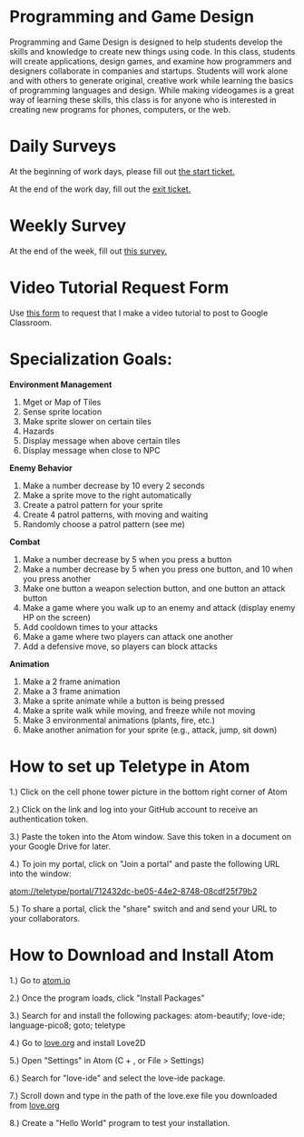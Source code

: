 # Programming and Game Design

Programming and Game Design is designed to help students develop the skills and knowledge to create new things using code.  In this class, students will create applications, design games, and examine how programmers and designers collaborate in companies and startups. Students will work alone and with others to generate original, creative work while learning the basics of programming languages and design. While making videogames is a great way of learning these skills, this class is for anyone who is interested in creating new programs for phones, computers, or the web.

# Daily Surveys

At the beginning of work days, please fill out [the start ticket.](https://docs.google.com/forms/d/e/1FAIpQLScl63iNuSid26yXDK3pl-FUGgjr4Wkv2henoI2bOL1pQGVO1g/viewform?usp=sf_link)

At the end of the work day, fill out the [exit ticket.](https://docs.google.com/forms/d/e/1FAIpQLSd2ubb-lGUHwIw57TuF5zFAWwtwL-AGvBunBdw87x6gpuyw-A/viewform?usp=sf_link)

# Weekly Survey

At the end of the week, fill out [this survey.](https://docs.google.com/forms/d/1DidB9yXJmA7EVDSTZHvamRLc7hnDxJq_KfaXKCUKPlU/edit#responses)

# Video Tutorial Request Form

Use [this form](https://docs.google.com/forms/d/e/1FAIpQLScTBXjQznk7u_SGysinN7g7dvHHg8paaaRecKdMOuyegke6Qg/viewform?usp=sf_link) to request that I make a video tutorial to post to Google Classroom.

# Specialization Goals:

**Environment Management**
1. Mget or Map of Tiles
2. Sense sprite location
3. Make sprite slower on certain tiles
4. Hazards
5. Display message when above certain tiles
6. Display message when close to NPC

**Enemy Behavior**
1. Make a number decrease by 10 every 2 seconds
2. Make a sprite move to the right automatically
3. Create a patrol pattern for your sprite
4. Create 4 patrol patterns, with moving and waiting
5. Randomly choose a patrol pattern (see me)

**Combat**
1. Make a number decrease by 5 when you press a button
2. Make a number decrease by 5 when you press one button, and 10 when you press another
3. Make one button a weapon selection button, and one button an attack button
4. Make a game where you walk up to an enemy and attack (display enemy HP on the screen)
5. Add cooldown times to your attacks
6. Make a game where two players can attack one another
7. Add a defensive move, so players can block attacks

**Animation**
1. Make a 2 frame animation
2. Make a 3 frame animation
3. Make a sprite animate while a button is being pressed
4. Make a sprite walk while moving, and freeze while not moving
5. Make 3 environmental animations (plants, fire, etc.)
6. Make another animation for your sprite (e.g., attack, jump, sit down)

# How to set up Teletype in Atom

1.) Click on the cell phone tower picture in the bottom right corner of Atom

2.) Click on the link and log into your GitHub account to receive an authentication token.

3.) Paste the token into the Atom window. Save this token in a document on your Google Drive for later.

4.) To join my portal, click on "Join a portal" and paste the following URL into the window: 

   [atom://teletype/portal/712432dc-be05-44e2-8748-08cdf25f79b2](atom://teletype/portal/712432dc-be05-44e2-8748-08cdf25f79b2)

5.) To share a portal, click the "share" switch and and send your URL to your collaborators.

# How to Download and Install Atom

1.) Go to [atom.io](atom.io)

2.) Once the program loads, click "Install Packages"

3.) Search for and install the following packages: atom-beautify; love-ide; language-pico8; goto; teletype
    
4.) Go to [love.org](https://love2d.org/) and install Love2D

5.) Open "Settings" in Atom (C + , or File > Settings)

6.) Search for "love-ide" and select the love-ide package.

7.) Scroll down and type in the path of the love.exe file you downloaded from [love.org](https://love2d.org/)

8.) Create a "Hello World" program to test your installation.

